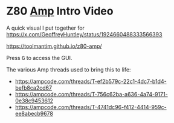 # Z80 [Amp](https://ampcode.com/) Intro Video

A quick visual I put together for https://x.com/GeoffreyHuntley/status/1924660488333566393

https://toolmantim.github.io/z80-amp/

Press <kbd>G</kbd> to access the GUI.

The various Amp threads used to bring this to life:
* https://ampcode.com/threads/T-ef2b579c-22c1-4dc7-b1d4-befb8ca2cd67
* https://ampcode.com/threads/T-756c62ba-a636-4a74-9171-0e38c9453612
* https://ampcode.com/threads/T-4741dc96-f412-4414-959c-ee8abecb9678

